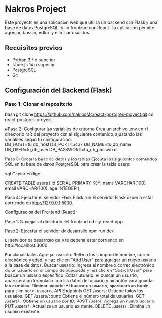 # Nakros Project

Este proyecto es una aplicación web que utiliza un backend con Flask y una base de datos PostgreSQL, y un frontend con React. La aplicación permite agregar, buscar, editar y eliminar usuarios.

## Requisitos previos

- Python 3.7 o superior
- Node.js 14 o superior
- PostgreSQL
- Git

## Configuración del Backend (Flask)

### Paso 1: Clonar el repositorio

bash
git clone https://github.com/nakrosMc/react-postgres-proyect.git
cd react-postgres-proyect

#Paso 2: Configurar las variables de entorno
Crea un archivo .env en el directorio raíz del proyecto con el siguiente contenido, ajustando las variables según tu configuración:\
DB_HOST=tu_db_host
DB_PORT=5432
DB_NAME=tu_db_name
DB_USER=tu_db_user
DB_PASSWORD=tu_db_password

Paso 3: Crear la base de datos y las tablas
Ejecuta los siguientes comandos SQL en tu base de datos PostgreSQL para crear la tabla users:

sql
Copiar código

CREATE TABLE users (
    id SERIAL PRIMARY KEY,
    name VARCHAR(100),
    email VARCHAR(100),
    age INTEGER
);

Paso 4: Ejecutar el servidor Flask
Flask run
El servidor Flask debería estar corriendo en http://127.0.0.1:5000.

Configuración del Frontend (React):

Paso 1: Navegar al directorio del frontend
cd my-react-app

Paso 2: Ejecutar el servidor de desarrollo
npm run dev

El servidor de desarrollo de Vite debería estar corriendo en http://localhost:3000.


Funcionalidades
Agregar usuario: Rellena los campos de nombre, correo electrónico y edad, y haz clic en "Add User" para agregar un nuevo usuario a la base de datos.
Buscar usuario: Ingresa el nombre o correo electrónico de un usuario en el campo de búsqueda y haz clic en "Search User" para buscar un usuario específico.
Editar usuario: Al buscar un usuario, aparecerá un formulario con los datos del usuario y un botón para guardar los cambios.
Eliminar usuario: Al buscar un usuario, aparecerá un botón para eliminar el usuario.
API Endpoints
GET /users: Obtiene todos los usuarios.
GET /users/count: Obtiene el número total de usuarios.
GET /users/
: Obtiene un usuario por ID.
POST /users: Agrega un nuevo usuario.
PUT /users/
: Actualiza un usuario existente.
DELETE /users/
: Elimina un usuario existente.
